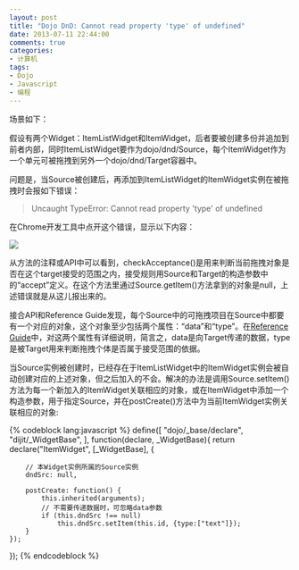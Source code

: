```yaml
---
layout: post
title: "Dojo DnD: Cannot read property 'type' of undefined"
date: 2013-07-11 22:44:00
comments: true
categories:
- 计算机
tags:
- Dojo
- Javascript
- 编程
---
```

场景如下：

假设有两个Widget：ItemListWidget和ItemWidget，后者要被创建多份并追加到前者内部，同时ItemListWidget要作为dojo/dnd/Source，每个ItemWidget作为一个单元可被拖拽到另外一个dojo/dnd/Target容器中。

问题是，当Source被创建后，再添加到ItemListWidget的ItemWidget实例在被拖拽时会报如下错误：

> Uncaught TypeError: Cannot read property 'type' of undefined

在Chrome开发工具中点开这个错误，显示以下内容：

![](http://pic.yupoo.com/leninlee/D0dD4euT/cULuA.png)

从方法的注释或API中可以看到，checkAcceptance()是用来判断当前拖拽对象是否在这个target接受的范围之内，接受规则用Source和Target的构造参数中的“accept”定义。在这个方法里通过Source.getItem()方法拿到的对象是null，上述错误就是从这儿报出来的。

接合API和Reference Guide发现，每个Source中的可拖拽项目在Source中都要有一个对应的对象，这个对象至少包括两个属性：“data”和“type”。在[Reference Guide](http://dojotoolkit.org/reference-guide/1.9/dojo/dnd.html)中，对这两个属性有详细说明，简言之，data是向Target传递的数据，type是被Target用来判断拖拽个体是否属于接受范围的依据。

当Source实例被创建时，已经存在于ItemListWidget中的ItemWidget实例会被自动创建对应的上述对象，但之后加入的不会。解决的办法是调用Source.setItem()方法为每一个新加入的ItemWidget关联相应的对象，或在ItemWidget中添加一个构造参数，用于指定Source，并在postCreate()方法中为当前ItemWidget实例关联相应的对象:

{% codeblock lang:javascript %}
define([
    "dojo/_base/declare",
    "dijit/_WidgetBase",
], function(declare, _WidgetBase){
    return declare("ItemWidget", [_WidgetBase], {

        // 本Widget实例所属的Source实例
        dndSrc: null,
        
        postCreate: function() {
            this.inherited(arguments);
            // 不需要传递数据时，可忽略data参数
            if (this.dndSrc !== null)
                this.dndSrc.setItem(this.id, {type:["text"]});
        }
    });
});
{% endcodeblock %}
